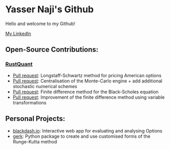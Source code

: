 # Yasser Naji's Github

Hello and welcome to my Github!

[My LinkedIn](https://www.linkedin.com/in/yfnaji/)

## Open-Source Contributions:
### [RustQuant](https://github.com/avhz/RustQuant)
* [Pull request](https://github.com/avhz/RustQuant/pull/295): Longstaff-Schwartz method for pricing American options
* [Pull request](https://github.com/avhz/RustQuant/pull/270): Centralisation of the Monte-Carlo engine + add additional stochastic numerical schemes 
* [Pull request](https://github.com/avhz/RustQuant/pull/211): Finite difference method for the Black-Scholes equation
* [Pull request](https://github.com/avhz/RustQuant/pull/221): Improvement of the finite difference method using variable transformations

## Personal Projects:
* [blackdash.io](https://blackdash.io): Interactive web app for evaluating and analysing Options
* [gerk](https://pypi.org/project/gerk/): Python package to create and use customised forms of the Runge-Kutta method

<!---
yfnaji/yfnaji is a ✨ special ✨ repository because its `README.md` (this file) appears on your GitHub profile.
You can click the Preview link to take a look at your changes.
--->
